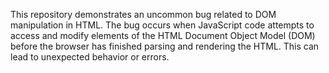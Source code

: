 This repository demonstrates an uncommon bug related to DOM manipulation in HTML. The bug occurs when JavaScript code attempts to access and modify elements of the HTML Document Object Model (DOM) before the browser has finished parsing and rendering the HTML. This can lead to unexpected behavior or errors.